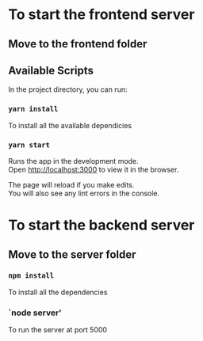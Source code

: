 # To start the frontend server

## Move to the frontend folder

## Available Scripts

In the project directory, you can run:

### `yarn install`
To install all the available dependicies
### `yarn start`

Runs the app in the development mode.\
Open [http://localhost:3000](http://localhost:3000) to view it in the browser.

The page will reload if you make edits.\
You will also see any lint errors in the console.

# To start the backend server

## Move to the server folder

### `npm install`
To install all the dependencies

### `node server'
To run the server at port 5000